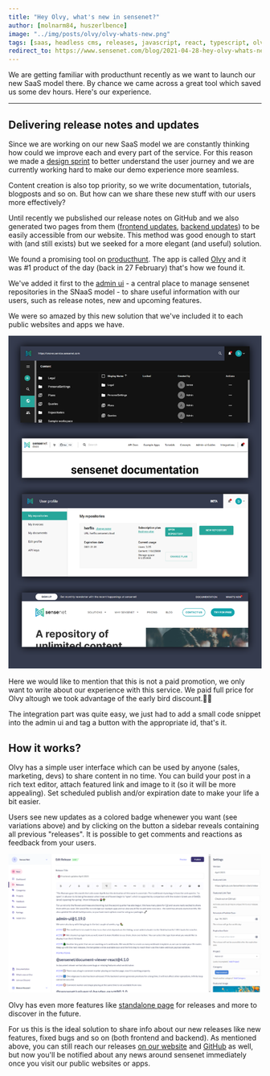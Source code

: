 ```yaml
---
title: "Hey Olvy, what's new in sensenet?"
author: [molnarm84, huszerlbence]
image: "../img/posts/olvy/olvy-whats-new.png"
tags: [saas, headless cms, releases, javascript, react, typescript, olvy]
redirect_to: https://www.sensenet.com/blog/2021-04-28-hey-olvy-whats-new
---
```


We are getting familiar with producthunt recently as we want to launch our new SaaS model there. By chance we came across a great tool which saved us some dev hours. Here's our experience.

---

## Delivering release notes and updates

Since we are working on our new SaaS model we are constantly thinking how could we improve each and every part of the service. For this reason we made a [design sprint](https://www.sensenet.com/blog/2021-03-24-sncom-design-sprint) to better understand the user journey and we are currently working hard to make our demo experience more seamless.

Content creation is also top priority, so we write documentation, tutorials, blogposts and so on. But how can we share these new stuff with our users more effectively?

Until recently we pubslished our release notes on GitHub and we also generated two pages from them ([frontend updates](https://www.sensenet.com/frontend-updates), [backend updates](https://www.sensenet.com/backend-updates)) to be easily accessible from our website. This method was good enough to start with (and still exists) but we seeked for a more elegant (and useful) solution.

We found a promising tool on [producthunt](https://www.producthunt.com/). The app is called [Olvy](https://olvy.co/) and it was #1 product of the day (back in 27 February) that's how we found it.

We've added it first to the [admin ui](https://docs.sensenet.com/guides/getting-started) - a central place to manage sensenet repositories in the SNaaS model - to share useful information with our users, such as release notes, new and upcoming features.

We were so amazed by this new solution that we've included it to each public websites and apps we have.

<p align="center">
<img src="/img/posts/olvy/bellvariations.png" alt="olvy integration">
</p>

Here we would like to mention that this is not a paid promotion, we only want to write about our experience with this service. We paid full price for Olvy altough we took advantage of the early bird discount.🐣😊

The integration part was quite easy, we just had to add a small code snippet into the admin ui and tag a button with the appropriate id, that's it.

## How it works?

Olvy has a simple user interface which can be used by anyone (sales, marketing, devs) to share content in no time. You can build your post in a rich text editor, attach featured link and image to it (so it will be more appealing). Set scheduled publish and/or expiration date to make your life a bit easier.

Users see new updates as a colored badge whenewer you want (see variations above) and by clicking on the button a sidebar reveals containing all previous "releases". It is possible to get comments and reactions as feedback from your users.

<p align="center">
<img src="/img/posts/olvy/olvy-ui.png" alt="olvy user interface">
</p>

Olvy has even more features like [standalone page](https://sensenet.olvy.co/) for releases and more to discover in the future.

For us this is the ideal solution to share info about our new releases like new features, fixed bugs and so on (both frontend and backend). As mentioned above, you can still reach our releases [on our website](https://www.sensenet.com/backend-updates) and [GitHub](https://github.com/SenseNet/sn-client/releases) as well, but now you'll be notified about any news around sensenet immediately once you visit our public websites or apps.
